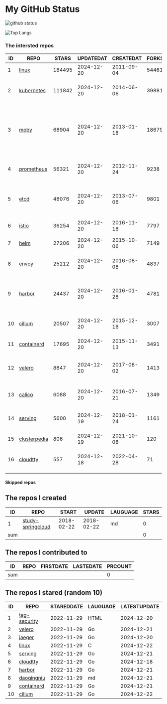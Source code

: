 # My GitHub Status

<img src="https://github-readme-stats-1.yihong0618.vercel.app/api?username=daoqingniu&show_icons=true&&&hide_title=true&count_private=true" alt="github status" />

![Top Langs](https://github-readme-stats-1.yihong0618.vercel.app/api/top-langs/?username=daoqingniu&layout=compact)

<!--START_SECTION:github_repos-->
### The intersted repos
| ID |                              REPO                               | STARS  | UPDATEDAT  | CREATEDAT  | FORKSCOUNT |                                                DESCRIPTIONS                                                |
|----|-----------------------------------------------------------------|--------|------------|------------|------------|------------------------------------------------------------------------------------------------------------|
|  1 | [linux](https://github.com/torvalds/linux)                      | 184495 | 2024-12-20 | 2011-09-04 |      54461 | Linux kernel source tree                                                                                   |
|  2 | [kubernetes](https://github.com/kubernetes/kubernetes)          | 111842 | 2024-12-20 | 2014-06-06 |      39881 | Production-Grade Container Scheduling and Management                                                       |
|  3 | [moby](https://github.com/moby/moby)                            |  68904 | 2024-12-20 | 2013-01-18 |      18679 | The Moby Project - a collaborative project for the container ecosystem to assemble container-based systems |
|  4 | [prometheus](https://github.com/prometheus/prometheus)          |  56321 | 2024-12-20 | 2012-11-24 |       9238 | The Prometheus monitoring system and time series database.                                                 |
|  5 | [etcd](https://github.com/etcd-io/etcd)                         |  48076 | 2024-12-20 | 2013-07-06 |       9801 | Distributed reliable key-value store for the most critical data of a distributed system                    |
|  6 | [istio](https://github.com/istio/istio)                         |  36254 | 2024-12-20 | 2016-11-18 |       7797 | Connect, secure, control, and observe services.                                                            |
|  7 | [helm](https://github.com/helm/helm)                            |  27206 | 2024-12-20 | 2015-10-06 |       7149 | The Kubernetes Package Manager                                                                             |
|  8 | [envoy](https://github.com/envoyproxy/envoy)                    |  25212 | 2024-12-20 | 2016-08-08 |       4837 | Cloud-native high-performance edge/middle/service proxy                                                    |
|  9 | [harbor](https://github.com/goharbor/harbor)                    |  24437 | 2024-12-20 | 2016-01-28 |       4781 | An open source trusted cloud native registry project that stores, signs, and scans content.                |
| 10 | [cilium](https://github.com/cilium/cilium)                      |  20507 | 2024-12-20 | 2015-12-16 |       3007 | eBPF-based Networking, Security, and Observability                                                         |
| 11 | [containerd](https://github.com/containerd/containerd)          |  17695 | 2024-12-20 | 2015-11-13 |       3491 | An open and reliable container runtime                                                                     |
| 12 | [velero](https://github.com/vmware-tanzu/velero)                |   8847 | 2024-12-20 | 2017-08-02 |       1413 | Backup and migrate Kubernetes applications and their persistent volumes                                    |
| 13 | [calico](https://github.com/projectcalico/calico)               |   6088 | 2024-12-20 | 2016-07-21 |       1349 | Cloud native networking and network security                                                               |
| 14 | [serving](https://github.com/knative/serving)                   |   5600 | 2024-12-19 | 2018-01-24 |       1161 | Kubernetes-based, scale-to-zero, request-driven compute                                                    |
| 15 | [clusterpedia](https://github.com/clusterpedia-io/clusterpedia) |    806 | 2024-12-19 | 2021-10-08 |        120 | The Encyclopedia of Kubernetes clusters                                                                    |
| 16 | [cloudtty](https://github.com/cloudtty/cloudtty)                |    557 | 2024-12-18 | 2022-04-28 |         71 | A Friendly Kubernetes CloudShell (Web Terminal) !                                                          |



#### Skipped repos
<!--END_SECTION:github_repos-->

<!--START_SECTION:my_github-->
## The repos I created
| ID  |                                 REPO                                 |   START    |   UPDATE   | LAUGUAGE | STARS |
|-----|----------------------------------------------------------------------|------------|------------|----------|-------|
|   1 | [study-springcloud](https://github.com/daoqingniu/study-springcloud) | 2018-02-22 | 2018-02-22 | md       |     0 |
| sum |                                                                      |            |            |          |     0 |

## The repos I contributed to
| ID  | REPO | FIRSTDATE | LASTEDATE | PRCOUNT |
|-----|------|-----------|-----------|---------|
| sum |      |           |           |       0 |

## The repos I stared (random 10)
| ID |                          REPO                          | STAREDDATE | LAUGUAGE | LATESTUPDATE |
|----|--------------------------------------------------------|------------|----------|--------------|
|  1 | [tag-security](https://github.com/cncf/tag-security)   | 2022-11-29 | HTML     | 2024-12-20   |
|  2 | [velero](https://github.com/vmware-tanzu/velero)       | 2022-11-29 | Go       | 2024-12-21   |
|  3 | [jaeger](https://github.com/jaegertracing/jaeger)      | 2022-11-29 | Go       | 2024-12-20   |
|  4 | [linux](https://github.com/torvalds/linux)             | 2022-11-29 | C        | 2024-12-22   |
|  5 | [serving](https://github.com/knative/serving)          | 2022-11-29 | Go       | 2024-12-21   |
|  6 | [cloudtty](https://github.com/cloudtty/cloudtty)       | 2022-11-29 | Go       | 2024-12-18   |
|  7 | [harbor](https://github.com/goharbor/harbor)           | 2022-11-29 | Go       | 2024-12-21   |
|  8 | [daoqingniu](https://github.com/daoqingniu/daoqingniu) | 2022-11-29 | md       | 2024-12-21   |
|  9 | [containerd](https://github.com/containerd/containerd) | 2022-11-29 | Go       | 2024-12-21   |
| 10 | [cilium](https://github.com/cilium/cilium)             | 2022-11-29 | Go       | 2024-12-22   |

<!--END_SECTION:my_github-->
